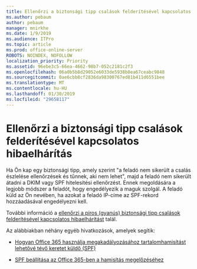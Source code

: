 ```yaml
---
title: Ellenőrzi a biztonsági tipp csalások felderítésével kapcsolatos hibaelhárítás
ms.author: pebaum
author: pebaum
manager: mnirkhe
ms.date: 1/9/2019
ms.audience: ITPro
ms.topic: article
ms.prod: office-online-server
ROBOTS: NOINDEX, NOFOLLOW
localization_priority: Priority
ms.assetid: 96ebe3c5-66ea-4662-98b7-052c2181c2f3
ms.openlocfilehash: 06a0b5b8d29052e6033de5938b8ea67ceabc9848
ms.sourcegitcommit: 0ae6cbb8cf2836da98300767ed81b411d6551bee
ms.translationtype: MT
ms.contentlocale: hu-HU
ms.lasthandoff: 01/30/2019
ms.locfileid: "29658117"
---
```

# <a name="troubleshooting-the-safety-tip-for-fraud-detection-checks"></a>Ellenőrzi a biztonsági tipp csalások felderítésével kapcsolatos hibaelhárítás



Ha Ön kap egy biztonsági tipp, amely szerint "a feladó nem sikerült a csalás észlelése ellenőrzések és tűnnek, aki nem lehet", majd a feladó nem sikerült átadni a DKIM vagy SPF hitelesítési ellenőrzést. Ennek megoldására a legjobb módszer a feladót, hogy engedélyezik a maguk szolgál. A feladó küld az Ön nevében, ha azokat a feladó IP-címe az SPF-rekord hozzáadásával engedélyezni kell.
  
További információ a [ellenőrzi a piros (gyanús) biztonsági tipp csalások felderítésével kapcsolatos hibaelhárítást](https://blogs.msdn.microsoft.com/tzink/2016/11/02/troubleshooting-the-red-suspicious-safety-tip-for-fraud-detection-checks/) talál. 
  
Az alábbiakban néhány egyéb hivatkozások, amelyek segítik:
  
- [Hogyan Office 365 használja megakadályozásához tartalomhamisítást lehetővé tévő keretet küldő (SPF)](https://docs.microsoft.com/office365/SecurityCompliance/how-office-365-uses-spf-to-prevent-spoofing)
    
- [SPF beállítása az Office 365-ben a hamisítás megelőzéséhez](https://docs.microsoft.com/office365/SecurityCompliance/set-up-spf-in-office-365-to-help-prevent-spoofing)
    


